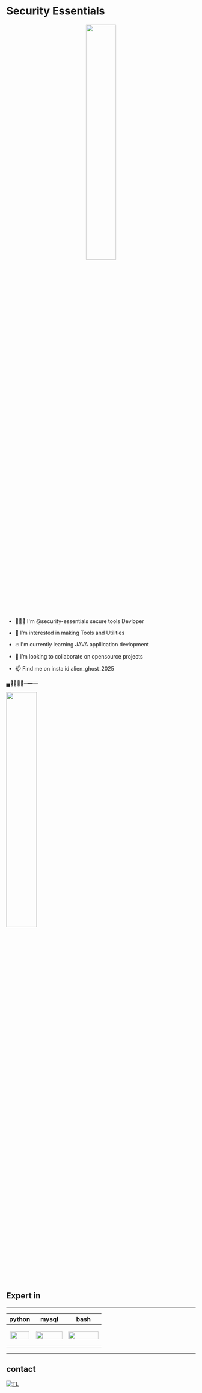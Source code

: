 
# Security Essentials
<p align="center"><img src="https://raw.githubusercontent.com/security-essentials/security-essentials/main/security-catalyst.gif" height="40%" width="40%"></p>


- 👨🏽‍💻 I'm @security-essentials secure tools Devloper

- 👀 I’m interested in making Tools and Utilities

- 🔥 I'm currently learning JAVA appllication devlopment

- 🌱 I’m looking to collaborate on opensource projects 

- 📫 Find me on insta id alien_ghost_2025

▄︻̷̿┻̿═━一   <p align="justify"><img src="https://raw.githubusercontent.com/security-essentials/security-essentials/main/digital-security-lock-1940x1455.jpg" height="40%" width="40%"></p>
<!---
It is a ✨ special ✨ repository because its `README.md` (this file) appears on your GitHub profile.
You can click the Preview link to take a look at your changes.
--->

## Expert in
---
| python | mysql | bash | 
| -- | -- | -- |  
| <p align="center"><img src="https://raw.githubusercontent.com/Privacy-toolkits/Privacy-toolkits/main/Python-logo-notext.png.png?raw=true" height="20%" width="50"></p> | <p align="center"><img src="https://raw.githubusercontent.com/Privacy-toolkits/Privacy-toolkits/main/MySQL-Logo.png?raw=true" height="20%" width="70"></p> | <p align="center"><img src="https://raw.githubusercontent.com/Privacy-toolkits/Privacy-toolkits/main/full_colored_light.jpg?raw=true" height="30%" width="80"></p> 
---
## contact
[![TL](https://img.shields.io/badge/TELEGRAM-ID-blue?style=for-the-badge&logo=telegram)](https://t.me/intranet_protocol)
